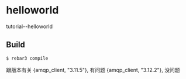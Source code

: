 helloworld
=====

tutorial--helloworld

Build
-----

    $ rebar3 compile

跟版本有关
{amqp_client, "3.11.5"},   有问题
{amqp_client, "3.12.2"},   没问题

